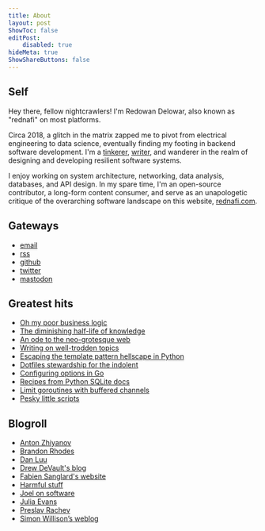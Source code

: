 ```yaml
---
title: About
layout: post
ShowToc: false
editPost:
    disabled: true
hideMeta: true
ShowShareButtons: false
---
```


## Self

Hey there, fellow nightcrawlers! I'm Redowan Delowar, also known as "rednafi" on most
platforms.

Circa 2018, a glitch in the matrix zapped me to pivot from electrical engineering to data
science, eventually finding my footing in backend software development. I'm a [tinkerer],
[writer], and wanderer in the realm of designing and developing resilient software systems.

I enjoy working on system architecture, networking, data analysis, databases, and API
design. In my spare time, I'm an open-source contributor, a long-form content consumer, and
serve as an unapologetic critique of the overarching software landscape on this website,
[rednafi.com].

## Gateways

-   [email]
-   [rss]
-   [github]
-   [twitter]
-   [mastodon]

## Greatest hits

-   [Oh my poor business logic]
-   [The diminishing half-life of knowledge]
-   [An ode to the neo-grotesque web]
-   [Writing on well-trodden topics]
-   [Escaping the template pattern hellscape in Python]
-   [Dotfiles stewardship for the indolent]
-   [Configuring options in Go]
-   [Recipes from Python SQLite docs]
-   [Limit goroutines with buffered channels]
-   [Pesky little scripts]

## Blogroll

-   [Anton Zhiyanov]
-   [Brandon Rhodes]
-   [Dan Luu]
-   [Drew DeVault's blog]
-   [Fabien Sanglard's website]
-   [Harmful stuff]
-   [Joel on software]
-   [Julia Evans]
-   [Preslav Rachev]
-   [Simon Willison’s weblog]

<!-- Self -->

[rednafi.com]: /
[writer]: /archives/
[tinkerer]: /tags/til/

<!-- Geteways -->

[email]: mailto:redowan.nafi@gmail.com
[rss]: https://rednafi.com/index.xml
[github]: https://github.com/rednafi
[twitter]: https://twitter.com/rednafi
[mastodon]: https://fosstodon.org/@rednafi

<!-- Greatest hits -->

[oh my poor business logic]: /zephyr/oh_my_poor_business_logic/
[the diminishing half-life of knowledge]: /zephyr/diminishing_half_life_of_knowledge/
[an ode to the neo-grotesque web]: /zephyr/an_ode_to_the_neo_grotesque_web/
[writing on well-trodden topics]: /zephyr/writing_on_well_trodden_topics/
[escaping the template pattern hellscape in Python]: /python/escape_template_pattern/
[dotfiles stewardship for the indolent]: /misc/dotfile_stewardship_for_the_indolent/
[configuring options in Go]: /go/configure_options/
[recipes from python sqlite docs]: /python/recipes_from_python_sqlite_docs/
[limit goroutines with buffered channels]: /go/limit_goroutines_with_buffered_channels/
[pesky little scripts]: /misc/pesky_little_scripts/

<!-- Blogroll -->

[anton zhiyanov]: https://antonz.org/
[brandon rhodes]: https://rhodesmill.org/brandon/
[dan luu]: https://danluu.com/
[drew devault's blog]: https://drewdevault.com/
[fabien sanglard's website]: https://fabiensanglard.net/
[fasterthanlime (amos wenger)]: https://fasterthanli.me/
[harmful stuff]: https://harmful.cat-v.org/
[joel on software]: https://www.joelonsoftware.com/
[julia evans]: https://jvns.ca/
[preslav rachev]: https://preslav.me/
[simon willison’s weblog]: https://simonwillison.net/
